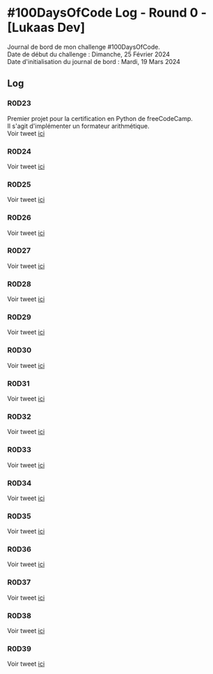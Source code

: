 # #100DaysOfCode Log - Round 0 - [Lukaas Dev]

Journal de bord de mon challenge #100DaysOfCode.  
Date de début du challenge : Dimanche, 25 Février 2024  
Date d'initialisation du journal de bord : Mardi, 19 Mars 2024

## Log

### R0D23
Premier projet pour la certification en Python de freeCodeCamp.  
Il s'agit d'implémenter un formateur arithmétique.  
Voir tweet [ici](https://twitter.com/lukaas_dev/status/1769851556759765470)

### R0D24
Voir tweet [ici](https://twitter.com/lukaas_dev/status/1770238616725274882)

### R0D25
Voir tweet [ici](https://twitter.com/lukaas_dev/status/1770598410774585424)

### R0D26  
Voir tweet [ici](https://twitter.com/lukaas_dev/status/1770905712215949635)

### R0D27  
Voir tweet [ici](https://twitter.com/lukaas_dev/status/1773747756869320833)

### R0D28
Voir tweet [ici](https://twitter.com/lukaas_dev/status/1774052848663204316)

### R0D29  
Voir tweet [ici](https://twitter.com/lukaas_dev/status/1774568735296143419)

### R0D30  
Voir tweet [ici](https://twitter.com/lukaas_dev/status/1774846751943356696)

### R0D31  
Voir tweet [ici](https://twitter.com/lukaas_dev/status/1775277057980981570)

### R0D32  
Voir tweet [ici](https://twitter.com/lukaas_dev/status/1775667784082510226)

### R0D33  
Voir tweet [ici](https://twitter.com/lukaas_dev/status/1775878273769013547)

### R0D34  
Voir tweet [ici](https://twitter.com/lukaas_dev/status/1776386765399420956)

### R0D35  
Voir tweet [ici](https://twitter.com/lukaas_dev/status/1776596820640006292)

### R0D36  
Voir tweet [ici](https://twitter.com/lukaas_dev/status/1776969450572414996)

### R0D37  
Voir tweet [ici](https://twitter.com/lukaas_dev/status/1777454667913388092)

### R0D38  
Voir tweet [ici](https://twitter.com/lukaas_dev/status/1777845727802065342)

### R0D39  
Voir tweet [ici](https://twitter.com/lukaas_dev/status/1777881948964221001)